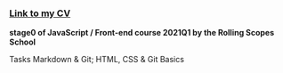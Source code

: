 ### [Link to my CV](https://ieropael.github.io/rsschool-cv/)

**stage0 of JavaScript / Front-end course 2021Q1 by the Rolling Scopes School**

Tasks Markdown & Git; HTML, CSS & Git Basics